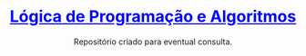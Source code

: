 <div align="center">
  <h1 style="color:blue;"><u>Lógica de Programação e Algoritmos</u></h1>

  Repositório criado para eventual consulta.
</div>

